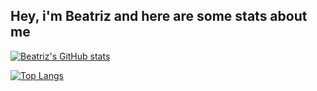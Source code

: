 ## Hey, i'm Beatriz and here are some stats about me


[![Beatriz's GitHub stats](https://github-readme-stats.vercel.app/api?username=beaferreira)](https://github.com/beaferreira/github-readme-stats)

[![Top Langs](https://github-readme-stats.vercel.app/api/top-langs/?username=beaferreira&langs_count=8)](https://github.com/beaferreira/github-readme-stats)



